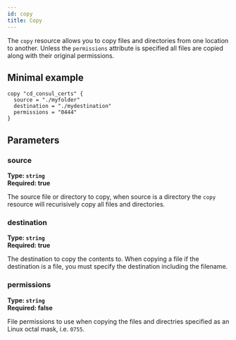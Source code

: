 ```yaml
---
id: copy
title: Copy
---
```


The `copy` resource allows you to copy files and directories from one location to another. Unless the `permissions` attribute is specified
all files are copied along with their original permissions.

## Minimal example

```shell
copy "cd_consul_certs" {
  source = "./myfolder"
  destination = "./mydestination"
  permissions = "0444"
}
```

## Parameters

### source
**Type: `string`**  
**Required: true**  

The source file or directory to copy, when source is a directory the `copy` resource will recurisively copy all files and directories.

### destination
**Type: `string`**  
**Required: true**  

The destination to copy the contents to. When copying a file if the destination is a file, you must specify the destination including 
the filename.

### permissions
**Type: `string`**  
**Required: false**  

File permissions to use when copying the files and directries specified as an Linux octal mask, i.e. `0755`.
